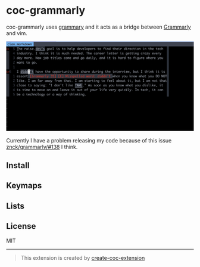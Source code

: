 # coc-grammarly

coc-grammarly uses [grammary](https://github.com/znck/grammarly) and
it acts as a bridge between [Grammarly](https://www.grammarly.com/) and vim.

![](./docs/getting-started.png)

Currently I have a problem releasing my code because of this issue
[znck/grammarly/#138](https://github.com/znck/grammarly/issues/138) I think.

## Install

<!--`:CocInstall coc-grammarly`-->

## Keymaps

<!--`nmap <silent> <C-l> <Plug>(coc-coc-grammarly-keymap)`-->

## Lists

<!--`:CocList demo_list`-->

## License

MIT

---

> This extension is created by [create-coc-extension](https://github.com/fannheyward/create-coc-extension)
